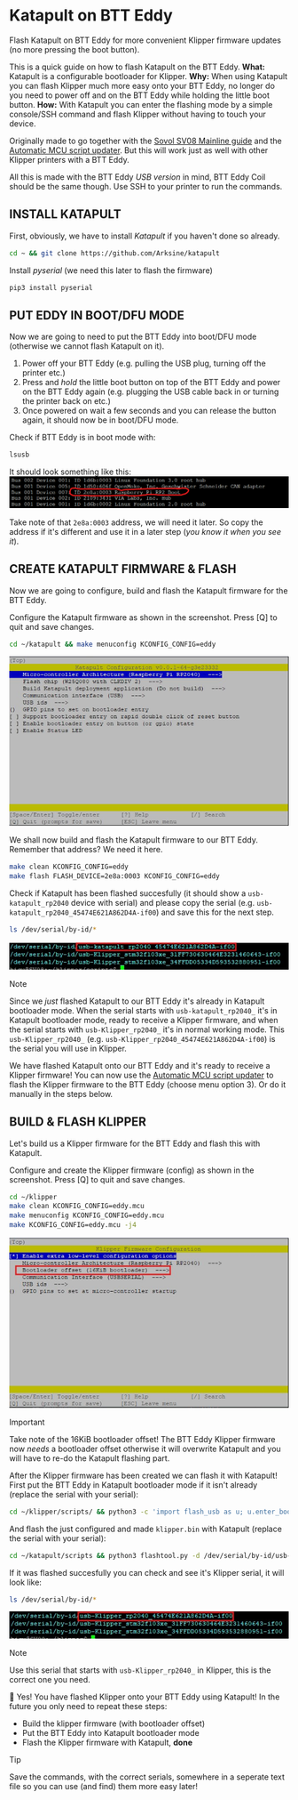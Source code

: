 # Katapult on BTT Eddy
Flash Katapult on BTT Eddy for more convenient Klipper firmware updates (no more pressing the boot button).

This is a quick guide on how to flash Katapult on the BTT Eddy. **What:** Katapult is a configurable bootloader for Klipper. **Why:** When using Katapult you can flash Klipper much more easy onto your BTT Eddy, no longer do you need to power off and on the BTT Eddy while holding the little boot button. **How:** With Katapult you can enter the flashing mode by a simple console/SSH command and flash Klipper without having to touch your device.

Originally made to go together with the [Sovol SV08 Mainline guide](https://github.com/Rappetor/Sovol-SV08-Mainline) and the [Automatic MCU script updater](https://github.com/Rappetor/Sovol-SV08-Mainline/tree/main/Automatic%20MCU%20script%20update). But this will work just as well with other Klipper printers with a BTT Eddy.

All this is made with the BTT Eddy *USB version* in mind, BTT Eddy Coil should be the same though. Use SSH to your printer to run the commands.


## INSTALL KATAPULT
First, obviously, we have to install *Katapult* if you haven't done so already.
```bash
cd ~ && git clone https://github.com/Arksine/katapult
```
Install *pyserial* (we need this later to flash the firmware)
```bash
pip3 install pyserial
```

## PUT EDDY IN BOOT/DFU MODE
Now we are going to need to put the BTT Eddy into boot/DFU mode (otherwise we cannot flash Katapult on it).
1. Power off your BTT Eddy (e.g. pulling the USB plug, turning off the printer etc.)
2. Press and *hold* the little boot button on top of the BTT Eddy and power on the BTT Eddy again (e.g. plugging the USB cable back in or turning the printer back on etc.)
3. Once powered on wait a few seconds and you can release the button again, it should now be in boot/DFU mode.

Check if BTT Eddy is in boot mode with:
```bash
lsusb
```
It should look something like this:
![Katapult makemenu config settings](/images/lsusb.png)

Take note of that `2e8a:0003` address, we will need it later. So copy the address if it's different and use it in a later step (*you know it when you see it*).

## CREATE KATAPULT FIRMWARE & FLASH
Now we are going to configure, build and flash the Katapult firmware for the BTT Eddy.

Configure the Katapult firmware as shown in the screenshot. Press [Q] to quit and save changes.
```bash
cd ~/katapult && make menuconfig KCONFIG_CONFIG=eddy
```
![Katapult makemenu config settings](/images/Eddy_Katapult_Menuconfig.jpg)

We shall now build and flash the Katapult firmware to our BTT Eddy. Remember that address? We need it here.
```bash
make clean KCONFIG_CONFIG=eddy
make flash FLASH_DEVICE=2e8a:0003 KCONFIG_CONFIG=eddy
```
Check if Katapult has been flashed succesfully (it should show a `usb-katapult_rp2040` device with serial) and please copy the serial (e.g. `usb-katapult_rp2040_45474E621A862D4A-if00`) and save this for the next step.
```bash
ls /dev/serial/by-id/*
```
![BTT Eddy Serial](/images/BTT_Eddy_Katapult_Serial.jpg)<br>

> [!NOTE]
> Since we *just* flashed Katapult to our BTT Eddy it's already in Katapult bootloader mode. When the serial starts with `usb-katapult_rp2040_` it's in Katapult bootloader mode, ready to receive a Klipper firmware, and when the serial starts with `usb-Klipper_rp2040_` it's in normal working mode. This `usb-Klipper_rp2040_` (e.g. `usb-Klipper_rp2040_45474E621A862D4A-if00`) is the serial you will use in Klipper.

We have flashed Katapult onto our BTT Eddy and it's ready to receive a Klipper firmware! You can now use the [Automatic MCU script updater](https://github.com/Rappetor/Sovol-SV08-Mainline/tree/main/Automatic%20MCU%20script%20update) to flash the Klipper firmware to the BTT Eddy (choose menu option 3). Or do it manually in the steps below.

## BUILD & FLASH KLIPPER
Let's build us a Klipper firmware for the BTT Eddy and flash this with Katapult.

Configure and create the Klipper firmware (config) as shown in the screenshot. Press [Q] to quit and save changes.
```bash
cd ~/klipper
make clean KCONFIG_CONFIG=eddy.mcu
make menuconfig KCONFIG_CONFIG=eddy.mcu
make KCONFIG_CONFIG=eddy.mcu -j4
```
![Klipper makemenu config settings](/images/Eddy_Klipper_Menuconfig.jpg)
> [!IMPORTANT]
> Take note of the 16KiB bootloader offset! The BTT Eddy Klipper firmware now *needs* a bootloader offset otherwise it will overwrite Katapult and you will have to re-do the Katapult flashing part.

After the Klipper firmware has been created we can flash it with Katapult!
First put the BTT Eddy in Katapult bootloader mode if it isn't already (replace the serial with your serial):
```bash
cd ~/klipper/scripts/ && python3 -c 'import flash_usb as u; u.enter_bootloader("/dev/serial/by-id/usb-Klipper_rp2040_45474E621A862D4A-if00")'
```
And flash the just configured and made `klipper.bin` with Katapult (replace the serial with your serial):
```bash
cd ~/katapult/scripts && python3 flashtool.py -d /dev/serial/by-id/usb-katapult_rp2040_45474E621A862D4A-if00
```
If it was flashed succesfully you can check and see it's Klipper serial, it will look like:
```bash
ls /dev/serial/by-id/*
```
![BTT Eddy Serial](/images/BTT_Eddy_Klipper_Serial.jpg)<br>
> [!NOTE]
> Use this serial that starts with `usb-Klipper_rp2040_` in Klipper, this is the correct one you need.

🥳 Yes! You have flashed Klipper onto your BTT Eddy using Katapult! In the future you only need to repeat these steps: 
- Build the klipper firmware (with bootloader offset)
- Put the BTT Eddy into Katapult bootloader mode
- Flash the Klipper firmware with Katapult, **done**

> [!TIP]
> Save the commands, with the correct serials, somewhere in a seperate text file so you can use (and find) them more easy later!

